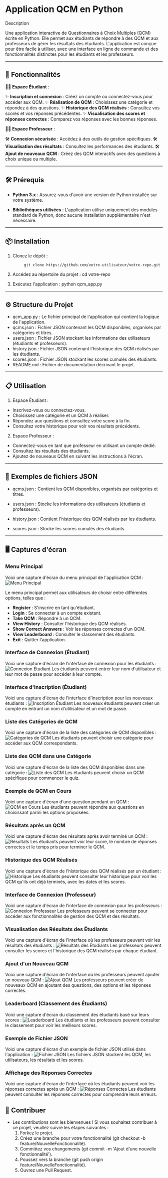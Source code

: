 # Application QCM en Python


Description

Une application interactive de Questionnaires à Choix Multiples (QCM) écrite en Python. Elle permet aux étudiants de répondre à des QCM et aux professeurs de gérer les résultats des étudiants. L'application est conçue pour être facile à utiliser, avec une interface en ligne de commande et des fonctionnalités distinctes pour les étudiants et les professeurs.

---

## 🚀 Fonctionnalités

🧑‍🎓 **Espace Étudiant** :

✨ **Inscription et connexion** : Créez un compte ou connectez-vous pour accéder aux QCM.
✨ **Réalisation de QCM** : Choisissez une catégorie et répondez à des questions.
✨ **Historique des QCM réalisés** : Consultez vos scores et vos réponses précédentes.
✨ **Visualisation des scores et réponses correctes** : Comparez vos réponses avec les bonnes réponses.


👨‍🏫 **Espace Professeur** : 

🛠️ **Connexion sécurisée** : Accédez à des outils de gestion spécifiques.
🛠️ **Visualisation des résultats** : Consultez les performances des étudiants.
🛠️ **Ajout de nouveaux QCM** : Créez des QCM interactifs avec des questions à choix unique ou multiple.


---

## 🛠️ Prérequis

- **Python 3.x** : Assurez-vous d'avoir une version de Python installée sur votre système.

- **Bibliothèques utilisées** :  L'application utilise uniquement des modules standard de Python, donc aucune installation supplémentaire n'est nécessaire.


---

## 📦 Installation

1. Clonez le dépôt :

            git clone https://github.com/votre-utilisateur/votre-repo.git

2. Accédez au répertoire du projet :
            cd votre-repo

3. Exécutez l'application :
            python qcm_app.py


---
## ⚙️ Structure du Projet
   - qcm_app.py : Le fichier principal de l'application qui contient la logique de l'application.
   - qcms.json : Fichier JSON contenant les QCM disponibles, organisés par catégories et titres.      
   - users.json : Fichier JSON stockant les informations des utilisateurs (étudiants et professeurs).
   - history.json : Fichier JSON contenant l'historique des QCM réalisés par les étudiants.
   - scores.json : Fichier JSON stockant les scores cumulés des étudiants.
   - README.md : Fichier de documentation décrivant le projet.

---
## 📋 Utilisation
1. Espace Étudiant :

  - Inscrivez-vous ou connectez-vous.
  - Choisissez une catégorie et un QCM à réaliser.
  - Répondez aux questions et consultez votre score à la fin.
  - Consultez votre historique pour voir vos résultats précédents.

2. Espace Professeur :

  - Connectez-vous en tant que professeur en utilisant un compte dédié.
  - Consultez les résultats des étudiants.
  - Ajoutez de nouveaux QCM en suivant les instructions à l'écran.

---

## 📂 Exemples de fichiers JSON 
 - qcms.json : Contient les QCM disponibles, organisés par catégories et titres.

 - users.json : Stocke les informations des utilisateurs (étudiants et professeurs).

 - history.json : Contient l'historique des QCM réalisés par les étudiants.

 - scores.json : Stocke les scores cumulés des étudiants.

---

## 🖥️ Captures d'écran

### Menu Principal
Voici une capture d'écran du menu principal de l'application QCM :
![Menu Principal](screenshots/main_menu.png)

Le menu principal permet aux utilisateurs de choisir entre différentes options, telles que :
- **Register** : S'inscrire en tant qu'étudiant.
- **Login** : Se connecter à un compte existant.
- **Take QCM** : Répondre à un QCM.
- **View History** : Consulter l'historique des QCM réalisés.
- **Show Correct Answers** : Voir les réponses correctes d'un QCM.
- **View Leaderboard** : Consulter le classement des étudiants.
- **Exit** : Quitter l'application.

### Interface de Connexion (Étudiant)
Voici une capture d'écran de l'interface de connexion pour les étudiants :
![Connexion Étudiant](screenshots/student_login.png)
Les étudiants peuvent entrer leur nom d'utilisateur et leur mot de passe pour accéder à leur compte.

### Interface d'Inscription (Étudiant)
Voici une capture d'écran de l'interface d'inscription pour les nouveaux étudiants :
![Inscription Étudiant](screenshots/student_register.png)
Les nouveaux étudiants peuvent créer un compte en entrant un nom d'utilisateur et un mot de passe.

### Liste des Catégories de QCM
Voici une capture d'écran de la liste des catégories de QCM disponibles :
![Catégories de QCM](screenshots/categories.png)
Les étudiants peuvent choisir une catégorie pour accéder aux QCM correspondants.

### Liste des QCM dans une Catégorie
Voici une capture d'écran de la liste des QCM disponibles dans une catégorie :
![Liste des QCM](screenshots/qcm_list.png)
Les étudiants peuvent choisir un QCM spécifique pour commencer le quiz.

### Exemple de QCM en Cours
Voici une capture d'écran d'une question pendant un QCM :
![QCM en Cours](screenshots/qcm_example.png)
Les étudiants peuvent répondre aux questions en choisissant parmi les options proposées.

### Résultats après un QCM
Voici une capture d'écran des résultats après avoir terminé un QCM :
![Résultats](screenshots/results.png)
Les étudiants peuvent voir leur score, le nombre de réponses correctes et le temps pris pour terminer le QCM.

### Historique des QCM Réalisés
Voici une capture d'écran de l'historique des QCM réalisés par un étudiant :
![Historique](screenshots/history.png)
Les étudiants peuvent consulter leur historique pour voir les QCM qu'ils ont déjà terminés, avec les dates et les scores.

### Interface de Connexion (Professeur)
Voici une capture d'écran de l'interface de connexion pour les professeurs :
![Connexion Professeur](screenshots/professor_login.png)
Les professeurs peuvent se connecter pour accéder aux fonctionnalités de gestion des QCM et des résultats.

### Visualisation des Résultats des Étudiants
Voici une capture d'écran de l'interface où les professeurs peuvent voir les résultats des étudiants :
![Résultats des Étudiants](screenshots/student_results.png)
Les professeurs peuvent consulter les scores et l'historique des QCM réalisés par chaque étudiant.

### Ajout d'un Nouveau QCM
Voici une capture d'écran de l'interface où les professeurs peuvent ajouter un nouveau QCM :
![Ajout QCM](screenshots/add_qcm.png)
Les professeurs peuvent créer de nouveaux QCM en ajoutant des questions, des options et les réponses correctes.

### Leaderboard (Classement des Étudiants)
Voici une capture d'écran du classement des étudiants basé sur leurs scores :
![Leaderboard](screenshots/leaderboard.png)
Les étudiants et les professeurs peuvent consulter le classement pour voir les meilleurs scores.

### Exemple de Fichier JSON
Voici une capture d'écran d'un exemple de fichier JSON utilisé dans l'application :
![Fichier JSON](screenshots/qcms_json.png)
Les fichiers JSON stockent les QCM, les utilisateurs, les résultats et les scores.

### Affichage des Réponses Correctes
Voici une capture d'écran de l'interface où les étudiants peuvent voir les réponses correctes après un QCM :
![Réponses Correctes](screenshots/correct_answers.png)
Les étudiants peuvent consulter les réponses correctes pour comprendre leurs erreurs.

## 📜 Contribuer

- Les contributions sont les bienvenues ! Si vous souhaitez contribuer à ce projet, veuillez suivre les étapes suivantes :
  1. Forkez le projet.
  2. Créez une branche pour votre fonctionnalité (git checkout -b feature/NouvelleFonctionnalité).
  3. Committez vos changements (git commit -m 'Ajout d'une nouvelle fonctionnalité').
  4. Poussez vers la branche (git push origin feature/NouvelleFonctionnalité).
  5. Ouvrez une Pull Request.
  

